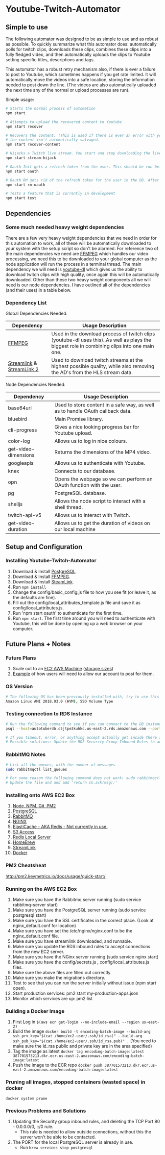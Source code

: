 

# Youtube-Twitch-Automator

## Simple to use
The following automator was designed to be as simple to use and as robust as possible. To quickly summarize what this automator does: automatically polls for twitch clips, downloads these clips, combines these clips into a fully fledged video, and then automatically uploads the clips to Youtube setting specific titles, descriptions and tags.

This automator has a robust retry mechanism also, if there is ever a failure to post to Youtube, which sometimes happens if you get rate limited. It will automatically move the videos into a safe location, storing the information needed to post down the line. (The videos are also automatically uploaded the next time any of the normal or upload processes are run).

Simple  usage:

``` bash
# Starts the normal process of automation
npm start

# Attempts to upload the recovered content to Youtube
npm start recover

# Recovers the content. (This is used if there is ever an error with youtube upload and
# the content isn't automatically salvaged.
npm start recover-content

# Hijacks a Twitch live stream. You start and stop downloading the live stream and saving it to a file.
npm start stream-hijack

# Oauth Init gets a refresh token from the user. This should be run before anything for personal use.
npm start oauth

# Oauth RM gets rid of the refresh token for the user in the DB. After this is run you will need to re-authenticate with 'npm start oauth'.
npm start rm-oauth

# Tests a feature that is currently in development
npm start test
```

## Dependencies
### Some much needed heavy weight dependencies
There are a few very heavy weight dependencies that we need in order for this automation to work, all of these will be automatically downloaded to your system with the setup script so don't be alarmed. For reference two of the main dependencies we need are [FFMPEG](https://www.ffmpeg.org/) which handles our video processing, we need this to be downloaded to your global computer as the node application will run the process in a terminal thread. The main dependency we will need is [youtube-dl](https://rg3.github.io/youtube-dl/) which gives us the ability to download twitch clips with high quality, once again this will be automatically downloaded. Other than these two heavy weight components all we will need is our node dependencies. I have outlined all of the dependencies (and their uses) in a table below.

### Dependency List
Global Dependencies Needed:


| Dependency                                                                                             | Usage Description                                                                                                                            |
|--------------------------------------------------------------------------------------------------------|----------------------------------------------------------------------------------------------------------------------------------------------|
| [FFMPEG](https://www.ffmpeg.org/)                                                                      | Used in the download process of twitch clips (youtube-dl uses this).,As well as plays the biggest role in combining clips into one main one. |
| [Streamlink](https://github.com/streamlink/streamlink) & [StreamLink 2](https://streamlink.github.io/) | Used to download twitch streams at the highest possible quality, while also removing the AD's from the HLS stream data.                      |

Node Dependencies Needed:


| Dependency           | Usage Description                                                              |
|----------------------|--------------------------------------------------------------------------------|
| base64url            | Used to store content in a safe way, as well as to handle OAuth callback data. |
| bluebird             | Main Promise library.                                                          |
| cli-progress         | Gives a nice looking progress bar for Youtube upload.                          |
| color-log            | Allows us to log in nice colours.                                              |
| get-video-dimensions | Returns the dimensions of the MP4 video.                                       |
| googleapis           | Allows us to authenticate with Youtube.                                        |
| knex                 | Connects to our database.                                                      |
| opn                  | Opens the webpage so we can perform an OAuth function with the user.           |
| pg                   | PostgreSQL database.                                                           |
| shelljs              | Allows the node script to interact with a shell thread.                        |
| twitch-api-v5        | Allows us to interact with Twitch.                                             |
| get-video-duration   | Allows us to get the duration of videos on our local machine                   |

## Setup and Configuration
### Installing Youtube-Twitch-Automator

1) Download & Install [PostgreSQL](https://www.postgresql.org/download/).
2) Download & Install [FFMPEG](https://www.ffmpeg.org/download.html).
3) Download & Install [SteamLink](https://streamlink.github.io/install.html#macos).
4) Run `npm install`
5) Change the config/basic_config.js file to how you see fit (or leave it, as the defaults are fine).
6) Fill out the config/local_attributes_template.js file and save it as config/local_attributes.js.
7) Run 'npm start oauth' to authenticate for the first time.
8) Run `npm start`. The first time around you will need to authenticate with Youtube, this will be done by opening up a web browser on your computer.

## Future Plans + Notes
### Future Plans

1) Scale out to an [EC2 AWS Machine](https://aws.amazon.com/ec2/pricing/on-demand/) ([storage sizes](https://docs.aws.amazon.com/AWSEC2/latest/UserGuide/InstanceStorage.html))
2) [Example](https://www.quora.com/Is-there-a-way-to-allow-someone-else-to-upload-videos-to-my-channel-without-giving-them-my-login-credentials) of how users will need to allow our account to post for them.

### OS Version
``` bash
# The following OS has been previously installed with, try to use this one or will have some issues.
Amazon Linux AMI 2018.03.0 (HVM), SSD Volume Type
```

### Testing connection to RDS Instance
``` bash
# Run the following command to see if you can connect to the DB instance from your current EC2 box.
psql --host=autotuberdb.c5jtpe3kuhkc.us-east-2.rds.amazonaws.com --port=5432 --username=javin --password --dbname=autotuberMain

# If you timeout, error, or anything accept actually get inside there is almost definitely an issue ahead.
# Possible solutions: Update the RDS Security Group Inbound Rules to accept requests from the new server private IP address. (Should be something like: 172.31.16.17)
```

### RabbitMQ Notes
``` bash
# List all the queues, with the number of messages
sudo rabbitmqctl list_queues

# For some reason the following command does not work: sudo rabbitmqctl purge_queue QUEUE_NAME
# Update the file and and add 'return ch.ack(msg);'
```

### Installing onto AWS EC2 Box
1) [Node, NPM, Git, PM2](https://hackernoon.com/deploying-a-node-app-on-amazon-ec2-d2fb9a6757eb)
2) [PostgreSQL](https://gist.github.com/dstroot/2920991)
3) [RabbitMQ](https://gist.github.com/ihor/5705626)
4) [NGINX](https://gist.github.com/nrollr/56e933e6040820aae84f82621be16670)
5) [ElastiCache - AKA Redis - Not currently in use.](https://docs.aws.amazon.com/AmazonElastiCache/latest/red-ug/nodes-connecting.html)
6) [S3 Access](http://codeomitted.com/transfer-files-from-ec2-to-s3/)
7) [Redis Local Server](https://medium.com/@andrewcbass/install-redis-v3-2-on-aws-ec2-instance-93259d40a3ce)
8) [HomeBrew](https://docs.brew.sh/Homebrew-on-Linux)
9) [StreamLink](https://streamlink.github.io/install.html#macos)
10) [Docker](https://docs.aws.amazon.com/AmazonECS/latest/developerguide/docker-basics.html#install_docker)

### PM2 Cheatsheat
http://pm2.keymetrics.io/docs/usage/quick-start/

### Running on the AWS EC2 Box
1) Make sure you have the Rabbitmq server running (sudo service rabbitmq-server start)
2) Make sure you have the PostgreSQL server running (sudo service postgresql start)
3) Make sure you have the SSL certificates in the correct place. (Look at nginx_default.conf for location)
4) Make sure you have set the /etc/nginx/nginx.conf to be the nginx_default.conf file.
5) Make sure you have streamlink downloaded, and runnable.
6) Make sure you update the RDS inbound rules to accept connections from the new EC2 server.
7) Make sure you have the NGinx server running (sudo service nginx start)
8) Make sure you have the config/secrets.js , config/local_attributes.js files.
9) Make sure the above files are filled out correctly.
10) Make sure you make the migrations directory.
11) Test to see that you can run the server initially without issue (npm start open).
12) Start production services: pm2 start my-production-apps.json
13) Monitor which services are up: pm2 list

### Building a Docker Image
1) First Log in `$(aws ecr get-login --no-include-email --region us-east-2)`
2) Build the image `docker build -t encoding-batch-image --build-arg ssh_prv_key="$(cat /home/ec2-user/.ssh/id_rsa)" --build-arg ssh_pub_key="$(cat /home/ec2-user/.ssh/id_rsa.pub)" .` (You need to make sure the id_rsa public and private key are in the area specified)
3) Tag the image as latest `docker tag encoding-batch-image:latest 387701573213.dkr.ecr.us-east-2.amazonaws.com/encoding-batch-image:latest`
4) Push the image to the ECR repo `docker push 387701573213.dkr.ecr.us-east-2.amazonaws.com/encoding-batch-image:latest`

### Pruning all images, stopped containers (wasted space) in docker
`docker system prune`

### Previous Problems and Solutions
1) Updating the Security group inbound rules, and deleting the TCP Port 80 - 0.0.0.0/0, ::/0 rule.
	- This rule is needed to allow outside connections, without this the server won't be able to be contacted.
2) The PORT for the local PostgreSQL server is already in use. 
	- Run `brew services stop postgresql`
